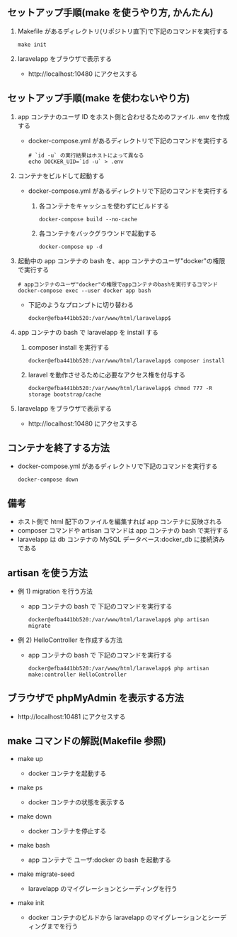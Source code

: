 ## セットアップ手順(make を使うやり方, かんたん)

1. Makefile があるディレクトリ(リポジトリ直下)で下記のコマンドを実行する

   ```
   make init
   ```

1. laravelapp をブラウザで表示する

   - http://localhost:10480 にアクセスする

## セットアップ手順(make を使わないやり方)

1. app コンテナのユーザ ID をホスト側と合わせるためのファイル .env を作成する

   - docker-compose.yml があるディレクトリで下記のコマンドを実行する

     ```
     # `id -u` の実行結果はホストによって異なる
     echo DOCKER_UID=`id -u` > .env
     ```

1. コンテナをビルドして起動する

   - docker-compose.yml があるディレクトリで下記のコマンドを実行する

     1. 各コンテナをキャッシュを使わずにビルドする

        ```
        docker-compose build --no-cache
        ```

     1. 各コンテナをバックグラウンドで起動する
        ```
        docker-compose up -d
        ```

1. 起動中の app コンテナの bash を、app コンテナのユーザ"docker"の権限で実行する

   ```
   # appコンテナのユーザ"docker"の権限でappコンテナのbashを実行するコマンド
   docker-compose exec --user docker app bash
   ```

   - 下記のようなプロンプトに切り替わる

     ```
     docker@efba441bb520:/var/www/html/laravelapp$
     ```

1. app コンテナの bash で laravelapp を install する

   1. composer install を実行する

      ```
      docker@efba441bb520:/var/www/html/laravelapp$ composer install
      ```

   1. laravel を動作させるために必要なアクセス権を付与する

      ```
      docker@efba441bb520:/var/www/html/laravelapp$ chmod 777 -R storage bootstrap/cache
      ```

1. laravelapp をブラウザで表示する

   - http://localhost:10480 にアクセスする

## コンテナを終了する方法

- docker-compose.yml があるディレクトリで下記のコマンドを実行する

  ```
  docker-compose down
  ```

## 備考

- ホスト側で html 配下のファイルを編集すれば app コンテナに反映される
- composer コマンドや artisan コマンドは app コンテナの bash で実行する
- laravelapp は db コンテナの MySQL データベース:docker_db に接続済みである

## artisan を使う方法

- 例 1) migration を行う方法

  - app コンテナの bash で 下記のコマンドを実行する

    ```
    docker@efba441bb520:/var/www/html/laravelapp$ php artisan migrate
    ```

- 例 2) HelloController を作成する方法

  - app コンテナの bash で 下記のコマンドを実行する

    ```
    docker@efba441bb520:/var/www/html/laravelapp$ php artisan make:controller HelloController
    ```

## ブラウザで phpMyAdmin を表示する方法

- http://localhost:10481 にアクセスする

## make コマンドの解説(Makefile 参照)

- make up

  - docker コンテナを起動する

- make ps

  - docker コンテナの状態を表示する

- make down

  - docker コンテナを停止する

- make bash

  - app コンテナで ユーザ:docker の bash を起動する

- make migrate-seed

  - laravelapp のマイグレーションとシーディングを行う

- make init

  - docker コンテナのビルドから laravelapp のマイグレーションとシーディングまでを行う
